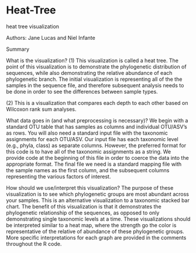 # Heat-Tree
heat tree visualization


Authors:
Jane Lucas and Niel Infante

Summary

What is the visualization?
(1) This visualization is called a heat tree. The point of this visualization is to demonstrate the phylogenetic distribution of sequences, while also demonstrating the relative abundance of each phylogenetic branch. The initial visualization is representing all of the the samples in the sequence file, and therefore subsequent analysis needs to be done in order to see the differences between sample types.

(2) This is a visualization that compares each depth to each other based on Wilcoxon rank sum analyses.

What data goes in (and what preprocessing is necessary)?
We begin with a standard OTU table that has samples as columns and individual OTU/ASV’s as rows. You will also need a standard input file with the taxonomic assignments for each OTU/ASV. Our input file has each taxonomic level (e.g., phyla, class) as separate columns. However, the preferred format for this code is to have all of the taxonomic assignments as a string. We provide code at the beginning of this file in order to coerce the data into the appropriate format. The final file we need is a standard mapping file with the sample names as the first column, and the subsequent columns representing the various factors of interest. 

How should we use/interpret this visualization?
The purpose of these visualization is to see which phylogenetic groups are most abundant across your samples. This is an alternative visualization to a taxonomic stacked bar chart. The benefit of this visualization is that it demonstrates the phylogenetic relationship of the sequences, as opposed to only demonstrating single taxonomic levels at a time.
These visualizations should be interpreted similar to a heat map, where the strength go the color is representative of the relative of abundance of these phylogenetic groups. More specific interpretations for each graph are provided in the comments throughout the R code.
